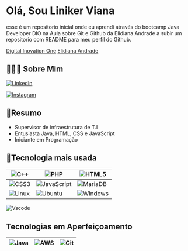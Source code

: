 
# Olá, Sou Liniker Viana

esse é um repositorio inicial onde eu aprendi através do bootcamp Java Developer DIO na Aula sobre Git e Github da Elidiana Andrade a subir um repositorio com README para meu perfil do Github.

[Digital Inovation One](https://www.dio.me/)
[Elidiana Andrade](https://github.com/elidianaandrade)


## 🙋🏻‍♂️ Sobre Mim

[![LinkedIn](https://img.shields.io/badge/LinkedIn-0077B5?style=for-the-badge&logo=linkedin&logoColor=white)](https://www.linkedin.com/in/liniker-viana-4321a5b7//)


[![Instagram](https://img.shields.io/badge/-Instagram-%23E4405F?style=for-the-badge&logo=instagram&logoColor=white)](https://www.instagram.com/liniker_viana/)


## 📓Resumo
- Supervisor de infraestrutura de T.I
- Entusiasta Java, HTML, CSS e JavaScript
- Iniciante em Programação

## 🔧Tecnologia mais usada
| ![C++](https://img.shields.io/badge/C%2B%2B-00599C?style=for-the-badge&logo=c%2B%2B&logoColor=white) | ![PHP](https://img.shields.io/badge/PHP-777BB4?style=for-the-badge&logo=php&logoColor=white) |![HTML5](https://img.shields.io/badge/HTML5-E34F26?style=for-the-badge&logo=html5&logoColor=white) |
|------------|------------|-
| ![CSS3](https://img.shields.io/badge/CSS3-1572B6?style=for-the-badge&logo=css3&logoColor=white) | ![JavaScript](https://img.shields.io/badge/JavaScript-F7DF1E?style=for-the-badge&logo=javascript&logoColor=black) |![MariaDB](https://img.shields.io/badge/MariaDB-003545?style=for-the-badge&logo=mariadb&logoColor=white) |
![Linux](https://img.shields.io/badge/Linux-000?style=for-the-badge&logo=linux&logoColor=FCC624) |![Ubuntu](https://img.shields.io/badge/Ubuntu-35495E?style=for-the-badge&logo=ubuntu&logoColor=2CA5E0) | ![Windows](https://img.shields.io/badge/Windows-000?style=for-the-badge&logo=windows&logoColor=2CA5E0)
![Vscode](https://img.shields.io/badge/Vscode-007ACC?style=for-the-badge&logo=visual-studio-code&logoColor=white)

## Tecnologias em Aperfeiçoamento
| ![Java](https://img.shields.io/badge/java-%23ED8B00.svg?style=for-the-badge&logo=openjdk&logoColor=white) | ![AWS](https://img.shields.io/badge/AWS-000.svg?style=for-the-badge&logo=amazon-aws&logoColor=white) | ![Git](https://img.shields.io/badge/GIT-E44C30?style=for-the-badge&logo=git&logoColor=white) |
|------------|----------------|-
